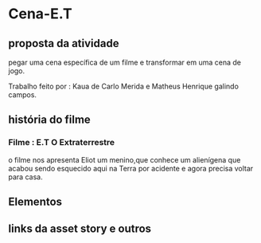 <h1>Cena-E.T</h1>

 <h2>proposta da atividade</h2> 

 pegar uma cena específica de um filme e transformar em uma cena de jogo.

Trabalho feito por : Kaua de Carlo Merida e Matheus Henrique galindo campos. 

<h2>história do filme</h2> 

<h3>Filme : E.T O Extraterrestre</h3> 

o filme nos apresenta Eliot um menino,que conhece um alienígena  que acabou sendo esquecido aqui na Terra por acidente e agora precisa voltar para casa.

<h2>Elementos</h2>



<h2>links da asset story e outros</h2>


